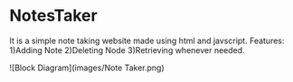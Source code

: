 # NotesTaker
It is a simple note taking website made using html and javscript.
Features:
1)Adding Note
2)Deleting Node
3)Retrieving whenever needed.

![Block Diagram](images/Note Taker.png)
